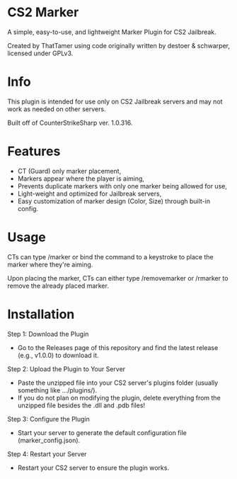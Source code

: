 # CS2 Marker
A simple, easy-to-use, and lightweight Marker Plugin for CS2 Jailbreak.

Created by ThatTamer using code originally written by destoer & schwarper, licensed under GPLv3.

# Info
This plugin is intended for use only on CS2 Jailbreak servers and may not work as needed on other servers.

Built off of CounterStrikeSharp ver. 1.0.316.

# Features
* CT (Guard) only marker placement,
* Markers appear where the player is aiming,
* Prevents duplicate markers with only one marker being allowed for use,
* Light-weight and optimized for Jailbreak servers,
* Easy customization of marker design (Color, Size) through built-in config.

# Usage
CTs can type /marker or bind the command to a keystroke to place the marker where they're aiming.

Upon placing the marker, CTs can either type /removemarker or /rmarker to remove the already placed marker.

# Installation
Step 1: Download the Plugin

* Go to the Releases page of this repository and find the latest release (e.g., v1.0.0) to download it.



Step 2: Upload the Plugin to Your Server

* Paste the unzipped file into your CS2 server's plugins folder (usually something like .../plugins/).
* If you do not plan on modifying the plugin, delete everything from the unzipped file besides the .dll and .pdb files!



Step 3: Configure the Plugin

* Start your server to generate the default configuration file (marker_config.json).



Step 4: Restart your Server

* Restart your CS2 server to ensure the plugin works.
